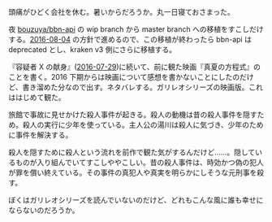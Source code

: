 頭痛がひどく会社を休む。暑いからだろうか。丸一日寝ておさまった。

夜 [bouzuya/bbn-api][] の wip branch から master branch への移植をすこしだけする。[2016-08-04][] の方針で進めるので、この移植が終わったら bbn-api は deprecated とし、kraken v3 側にさらに移植する。

『容疑者 X の献身』([2016-07-29][])に続いて、前に観た映画『真夏の方程式』のことを書く。2016 下期からは映画について感想を書かないことにしたのだけど、書き溜めた分なので出す。ネタバレする。ガリレオシリーズの映画版。これははじめて観た。

旅館で事故に見せかけた殺人事件が起きる。殺人の動機は昔の殺人事件を隠すため。殺人の実行に少年を使っている。主人公の湯川は殺人に気づき、少年のために事件を解決する。

殺人を隠すために殺人という流れを前作で観た気がするんだけど……。隠しているものが入り組んでいてすこしややこしい。昔の殺人事件は、時効かつ偽の犯人が罪を償い終えている。その事件の真犯人や真実を明らかにしそうな元刑事を殺す。

ぼくはガリレオシリーズを読んでいないのだけど、どれもこんな風に誰も幸せにならないのだろうか。

[2016-07-29]: https://blog.bouzuya.net/2016/07/29/
[2016-08-04]: https://blog.bouzuya.net/2016/08/04/
[bouzuya/bbn-api]: https://github.com/bouzuya/bbn-api
